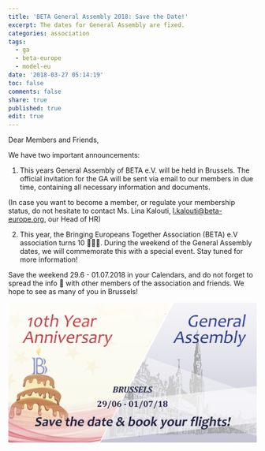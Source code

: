 ```yaml
---
title: 'BETA General Assembly 2018: Save the Date!'
excerpt: The dates for General Assembly are fixed.
categories: association
tags:
  - ga
  - beta-europe
  - model-eu
date: '2018-03-27 05:14:19'
toc: false
comments: false
share: true
published: true
edit: true
---
```

Dear Members and Friends,



We have two important announcements:



1. This years General Assembly of BETA e.V. will be held in Brussels. The official invitation for the GA will be sent via email to our members in due time, containing all necessary information and documents.



(In case you want to become a member, or regulate your membership status, do not hesitate to contact Ms. Lina Kalouti, <l.kalouti@beta-europe.org>, our Head of HR)



2. This year, the Bringing Europeans Together Association (BETA) e.V association turns 10 🎉🎈😊. During the weekend of the General Assembly dates, we will commemorate this with a special event. Stay tuned for more information!



Save the weekend 29.6 - 01.07.2018 in your Calendars, and do not forget to spread the info 📢 with other members of the association and friends. We hope to see as many of you in Brussels!

![](/assets/images/ga_10thann.png)
